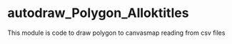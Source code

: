 # autodraw_Polygon_Alloktitles
This module is code to draw polygon to canvasmap reading from csv files
